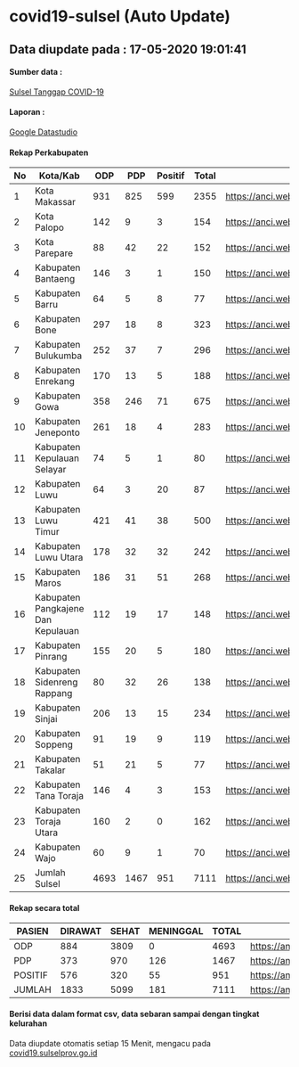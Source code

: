 
# covid19-sulsel (Auto Update)

## Data diupdate pada : 17-05-2020 19:01:41

#### Sumber data :
[Sulsel Tanggap COVID-19](https://covid19.sulselprov.go.id)

#### Laporan :
[Google Datastudio](https://datastudio.google.com/s/jythWGc1j4w)

#### Rekap Perkabupaten 
|No|Kota/Kab|ODP|PDP|Positif|Total|Link|
| --- | --- | --- | --- | --- | --- | --- |
|1|Kota Makassar|931|825|599|2355|https://anci.web.id/cor/kota_makassar|
|2|Kota Palopo|142|9|3|154|https://anci.web.id/cor/kota_palopo|
|3|Kota Parepare|88|42|22|152|https://anci.web.id/cor/kota_parepare|
|4|Kabupaten Bantaeng|146|3|1|150|https://anci.web.id/cor/kabupaten_bantaeng|
|5|Kabupaten Barru|64|5|8|77|https://anci.web.id/cor/kabupaten_barru|
|6|Kabupaten Bone|297|18|8|323|https://anci.web.id/cor/kabupaten_bone|
|7|Kabupaten Bulukumba|252|37|7|296|https://anci.web.id/cor/kabupaten_bulukumba|
|8|Kabupaten Enrekang|170|13|5|188|https://anci.web.id/cor/kabupaten_enrekang|
|9|Kabupaten Gowa|358|246|71|675|https://anci.web.id/cor/kabupaten_gowa|
|10|Kabupaten Jeneponto|261|18|4|283|https://anci.web.id/cor/kabupaten_jeneponto|
|11|Kabupaten Kepulauan Selayar|74|5|1|80|https://anci.web.id/cor/kabupaten_kepulauan_selayar|
|12|Kabupaten Luwu|64|3|20|87|https://anci.web.id/cor/kabupaten_luwu|
|13|Kabupaten Luwu Timur|421|41|38|500|https://anci.web.id/cor/kabupaten_luwu_timur|
|14|Kabupaten Luwu Utara|178|32|32|242|https://anci.web.id/cor/kabupaten_luwu_utara|
|15|Kabupaten Maros|186|31|51|268|https://anci.web.id/cor/kabupaten_maros|
|16|Kabupaten Pangkajene Dan Kepulauan|112|19|17|148|https://anci.web.id/cor/kabupaten_pangkajene_dan_kepulauan|
|17|Kabupaten Pinrang|155|20|5|180|https://anci.web.id/cor/kabupaten_pinrang|
|18|Kabupaten Sidenreng Rappang|80|32|26|138|https://anci.web.id/cor/kabupaten_sidenreng_rappang|
|19|Kabupaten Sinjai|206|13|15|234|https://anci.web.id/cor/kabupaten_sinjai|
|20|Kabupaten Soppeng|91|19|9|119|https://anci.web.id/cor/kabupaten_soppeng|
|21|Kabupaten Takalar|51|21|5|77|https://anci.web.id/cor/kabupaten_takalar|
|22|Kabupaten Tana Toraja|146|4|3|153|https://anci.web.id/cor/kabupaten_tana_toraja|
|23|Kabupaten Toraja Utara|160|2|0|162|https://anci.web.id/cor/kabupaten_toraja_utara|
|24|Kabupaten Wajo|60|9|1|70|https://anci.web.id/cor/kabupaten_wajo|
|25|Jumlah Sulsel|4693|1467|951|7111|https://anci.web.id/cor/jumlah_sulsel|

#### Rekap secara total

| PASIEN | DIRAWAT | SEHAT | MENINGGAL | TOTAL | LINK |
| ---- | -------- | ---- | ---- |  ---- | ---- |
| ODP | 884 | 3809 | 0 | 4693 | https://anci.web.id/cor/odp_detail.html |
| PDP | 373 | 970 | 126 | 1467 | https://anci.web.id/cor/pdp_detail.html |
| POSITIF | 576 | 320 | 55 | 951 | https://anci.web.id/cor/positif_detail.html |
| JUMLAH | 1833 | 5099 | 181 | 7111 | https://anci.web.id/cor/jumlah_sulsel/ |

 
#### Berisi data dalam format csv, data sebaran sampai dengan tingkat kelurahan

Data diupdate otomatis setiap 15 Menit, mengacu pada [covid19.sulselprov.go.id](https://covid19.sulselprov.go.id)

